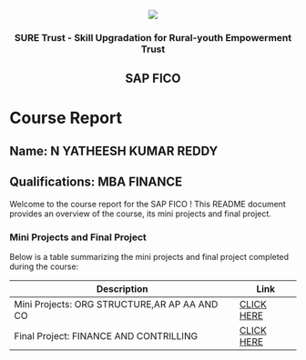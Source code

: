 <!-- PROJECT LOGO -->
<br />

<div align="center">
   <img src='https://user-images.githubusercontent.com/73131499/166115643-d3187f47-d38f-41b2-ae42-5ecbbc60de14.png' />


<h3 align="center">SURE Trust - Skill Upgradation for Rural-youth Empowerment Trust</h3>
  <h2> SAP FICO  </h2>
</div>

# Course Report

## Name: N YATHEESH KUMAR REDDY

## Qualifications: MBA FINANCE

Welcome to the course report for the SAP FICO ! This README document provides an overview of the course, its mini projects and final project.

### Mini Projects and Final Project

Below is a table summarizing the mini projects and final project completed during the course:

| Description                               | Link                                    |
|-------------------------------------------|-----------------------------------------|
| Mini Projects: ORG STRUCTURE,AR AP AA AND CO      | [CLICK HERE](https://github.com/sure-trust/G5_SAP_FICO/tree/main/Mini%20Projects/Yatheesh%20Kumar)                         |
| Final Project: FINANCE AND CONTRILLING     | [CLICK HERE](https://github.com/sure-trust/G5_SAP_FICO/tree/main/Final%20Capstone%20Projects/Yatheesh%20Kumar)                         |

